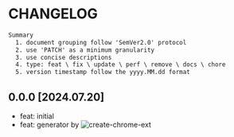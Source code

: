 # CHANGELOG

```txt
Summary
  1. document grouping follow 'SemVer2.0' protocol
  2. use 'PATCH' as a minimum granularity
  3. use concise descriptions
  4. type: feat \ fix \ update \ perf \ remove \ docs \ chore
  5. version timestamp follow the yyyy.MM.dd format
```

## 0.0.0 [2024.07.20]

- feat: initial
- feat: generator by ![create-chrome-ext](https://github.com/guocaoyi/create-chrome-ext)
